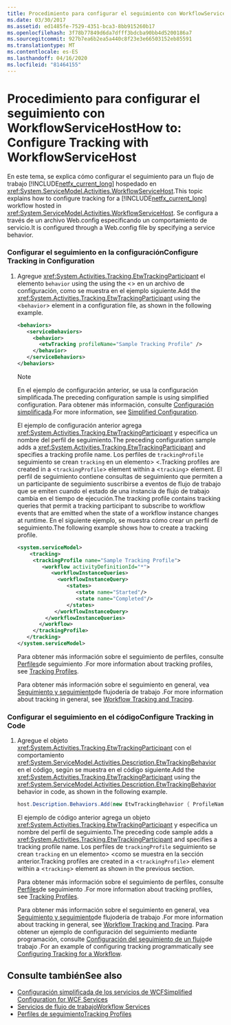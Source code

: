 ```yaml
---
title: Procedimiento para configurar el seguimiento con WorkflowServiceHost
ms.date: 03/30/2017
ms.assetid: ed1485fe-7529-4351-bca3-8bb915260b17
ms.openlocfilehash: 3f78b77849d6da7dfff3bdcba90bb4d5200186a7
ms.sourcegitcommit: 927b7ea6b2ea5a440c8f23e3e66503152eb85591
ms.translationtype: MT
ms.contentlocale: es-ES
ms.lasthandoff: 04/16/2020
ms.locfileid: "81464155"
---
```

# <a name="how-to-configure-tracking-with-workflowservicehost"></a><span data-ttu-id="d0e89-102">Procedimiento para configurar el seguimiento con WorkflowServiceHost</span><span class="sxs-lookup"><span data-stu-id="d0e89-102">How to: Configure Tracking with WorkflowServiceHost</span></span>
<span data-ttu-id="d0e89-103">En este tema, se explica cómo configurar el seguimiento para un flujo de trabajo [!INCLUDE[netfx_current_long](../../../../includes/netfx-current-long-md.md)] hospedado en <xref:System.ServiceModel.Activities.WorkflowServiceHost>.</span><span class="sxs-lookup"><span data-stu-id="d0e89-103">This topic explains how to configure tracking for a [!INCLUDE[netfx_current_long](../../../../includes/netfx-current-long-md.md)] workflow hosted in <xref:System.ServiceModel.Activities.WorkflowServiceHost>.</span></span> <span data-ttu-id="d0e89-104">Se configura a través de un archivo Web.config especificando un comportamiento de servicio.</span><span class="sxs-lookup"><span data-stu-id="d0e89-104">It is configured through a Web.config file by specifying a service behavior.</span></span>  
  
### <a name="configure-tracking-in-configuration"></a><span data-ttu-id="d0e89-105">Configurar el seguimiento en la configuración</span><span class="sxs-lookup"><span data-stu-id="d0e89-105">Configure Tracking in Configuration</span></span>  
  
1. <span data-ttu-id="d0e89-106">Agregue <xref:System.Activities.Tracking.EtwTrackingParticipant> el elemento `behavior` using the using the <> en un archivo de configuración, como se muestra en el ejemplo siguiente.</span><span class="sxs-lookup"><span data-stu-id="d0e89-106">Add the <xref:System.Activities.Tracking.EtwTrackingParticipant> using the <`behavior`> element in a configuration file, as shown in the following example.</span></span>  
  
    ```xml  
    <behaviors>  
       <serviceBehaviors>  
         <behavior>  
           <etwTracking profileName="Sample Tracking Profile" />  
         </behavior>
       </serviceBehaviors>  
    </behaviors>  
    ```  
  
    > [!NOTE]
    > <span data-ttu-id="d0e89-107">En el ejemplo de configuración anterior, se usa la configuración simplificada.</span><span class="sxs-lookup"><span data-stu-id="d0e89-107">The preceding configuration sample is using simplified configuration.</span></span> <span data-ttu-id="d0e89-108">Para obtener más información, consulte [Configuración simplificada](../../../../docs/framework/wcf/simplified-configuration.md).</span><span class="sxs-lookup"><span data-stu-id="d0e89-108">For more information, see [Simplified Configuration](../../../../docs/framework/wcf/simplified-configuration.md).</span></span>  
  
     <span data-ttu-id="d0e89-109">El ejemplo de configuración anterior agrega <xref:System.Activities.Tracking.EtwTrackingParticipant> y especifica un nombre del perfil de seguimiento.</span><span class="sxs-lookup"><span data-stu-id="d0e89-109">The preceding configuration sample adds a <xref:System.Activities.Tracking.EtwTrackingParticipant> and specifies a tracking profile name.</span></span> <span data-ttu-id="d0e89-110">Los perfiles de `trackingProfile` seguimiento se crean `tracking` en un elemento> <dentro de un elemento> <.</span><span class="sxs-lookup"><span data-stu-id="d0e89-110">Tracking profiles are created in a <`trackingProfile`> element within a <`tracking`> element.</span></span> <span data-ttu-id="d0e89-111">El perfil de seguimiento contiene consultas de seguimiento que permiten a un participante de seguimiento suscribirse a eventos de flujo de trabajo que se emiten cuando el estado de una instancia de flujo de trabajo cambia en el tiempo de ejecución.</span><span class="sxs-lookup"><span data-stu-id="d0e89-111">The tracking profile contains tracking queries that permit a tracking participant to subscribe to workflow events that are emitted when the state of a workflow instance changes at runtime.</span></span> <span data-ttu-id="d0e89-112">En el siguiente ejemplo, se muestra cómo crear un perfil de seguimiento.</span><span class="sxs-lookup"><span data-stu-id="d0e89-112">The following example shows how to create a tracking profile.</span></span>  
  
    ```xml  
    <system.serviceModel>  
        <tracking>
         <trackingProfile name="Sample Tracking Profile">  
            <workflow activityDefinitionId="*">  
               <workflowInstanceQueries>  
                 <workflowInstanceQuery>  
                    <states>  
                       <state name="Started"/>  
                       <state name="Completed"/>  
                    </states>  
                </workflowInstanceQuery>  
             </workflowInstanceQueries>  
           </workflow>  
         </trackingProfile>
       </tracking>  
    </system.serviceModel>  
    ```  
  
     <span data-ttu-id="d0e89-113">Para obtener más información sobre el seguimiento de perfiles, consulte [Perfiles](../../../../docs/framework/windows-workflow-foundation/tracking-profiles.md)de seguimiento .</span><span class="sxs-lookup"><span data-stu-id="d0e89-113">For more information about tracking profiles, see [Tracking Profiles](../../../../docs/framework/windows-workflow-foundation/tracking-profiles.md).</span></span>  
  
     <span data-ttu-id="d0e89-114">Para obtener más información sobre el seguimiento en general, vea [Seguimiento y seguimiento](../../../../docs/framework/windows-workflow-foundation/workflow-tracking-and-tracing.md)de flujodería de trabajo .</span><span class="sxs-lookup"><span data-stu-id="d0e89-114">For more information about tracking in general, see [Workflow Tracking and Tracing](../../../../docs/framework/windows-workflow-foundation/workflow-tracking-and-tracing.md).</span></span>  
  
### <a name="configure-tracking-in-code"></a><span data-ttu-id="d0e89-115">Configurar el seguimiento en el código</span><span class="sxs-lookup"><span data-stu-id="d0e89-115">Configure Tracking in Code</span></span>  
  
1. <span data-ttu-id="d0e89-116">Agregue el objeto <xref:System.Activities.Tracking.EtwTrackingParticipant> con el comportamiento <xref:System.ServiceModel.Activities.Description.EtwTrackingBehavior> en el código, según se muestra en el código siguiente.</span><span class="sxs-lookup"><span data-stu-id="d0e89-116">Add the <xref:System.Activities.Tracking.EtwTrackingParticipant> using the <xref:System.ServiceModel.Activities.Description.EtwTrackingBehavior> behavior in code, as shown in the following example.</span></span>  
  
    ```csharp  
    host.Description.Behaviors.Add(new EtwTrackingBehavior { ProfileName = "Sample Tracking Profile" });  
    ```  
  
     <span data-ttu-id="d0e89-117">El ejemplo de código anterior agrega un objeto <xref:System.Activities.Tracking.EtwTrackingParticipant> y especifica un nombre del perfil de seguimiento.</span><span class="sxs-lookup"><span data-stu-id="d0e89-117">The preceding code sample adds a <xref:System.Activities.Tracking.EtwTrackingParticipant> and specifies a tracking profile name.</span></span> <span data-ttu-id="d0e89-118">Los perfiles de `trackingProfile` seguimiento se crean `tracking` en un elemento> <dentro de un elemento> <como se muestra en la sección anterior.</span><span class="sxs-lookup"><span data-stu-id="d0e89-118">Tracking profiles are created in a <`trackingProfile`> element within a <`tracking`> element as shown in the previous section.</span></span>  
  
     <span data-ttu-id="d0e89-119">Para obtener más información sobre el seguimiento de perfiles, consulte [Perfiles](../../../../docs/framework/windows-workflow-foundation/tracking-profiles.md)de seguimiento .</span><span class="sxs-lookup"><span data-stu-id="d0e89-119">For more information about tracking profiles, see [Tracking Profiles](../../../../docs/framework/windows-workflow-foundation/tracking-profiles.md).</span></span>  
  
     <span data-ttu-id="d0e89-120">Para obtener más información sobre el seguimiento en general, vea [Seguimiento y seguimiento](../../../../docs/framework/windows-workflow-foundation/workflow-tracking-and-tracing.md)de flujodería de trabajo .</span><span class="sxs-lookup"><span data-stu-id="d0e89-120">For more information about tracking in general, see [Workflow Tracking and Tracing](../../../../docs/framework/windows-workflow-foundation/workflow-tracking-and-tracing.md).</span></span> <span data-ttu-id="d0e89-121">Para obtener un ejemplo de configuración del seguimiento mediante programación, consulte [Configuración del seguimiento de un flujo](../../../../docs/framework/windows-workflow-foundation/configuring-tracking-for-a-workflow.md)de trabajo .</span><span class="sxs-lookup"><span data-stu-id="d0e89-121">For an example of configuring tracking programmatically see [Configuring Tracking for a Workflow](../../../../docs/framework/windows-workflow-foundation/configuring-tracking-for-a-workflow.md).</span></span>  
  
## <a name="see-also"></a><span data-ttu-id="d0e89-122">Consulte también</span><span class="sxs-lookup"><span data-stu-id="d0e89-122">See also</span></span>

- [<span data-ttu-id="d0e89-123">Configuración simplificada de los servicios de WCF</span><span class="sxs-lookup"><span data-stu-id="d0e89-123">Simplified Configuration for WCF Services</span></span>](../../../../docs/framework/wcf/samples/simplified-configuration-for-wcf-services.md)
- [<span data-ttu-id="d0e89-124">Servicios de flujo de trabajo</span><span class="sxs-lookup"><span data-stu-id="d0e89-124">Workflow Services</span></span>](../../../../docs/framework/wcf/feature-details/workflow-services.md)
- [<span data-ttu-id="d0e89-125">Perfiles de seguimiento</span><span class="sxs-lookup"><span data-stu-id="d0e89-125">Tracking Profiles</span></span>](../../../../docs/framework/windows-workflow-foundation/tracking-profiles.md)
